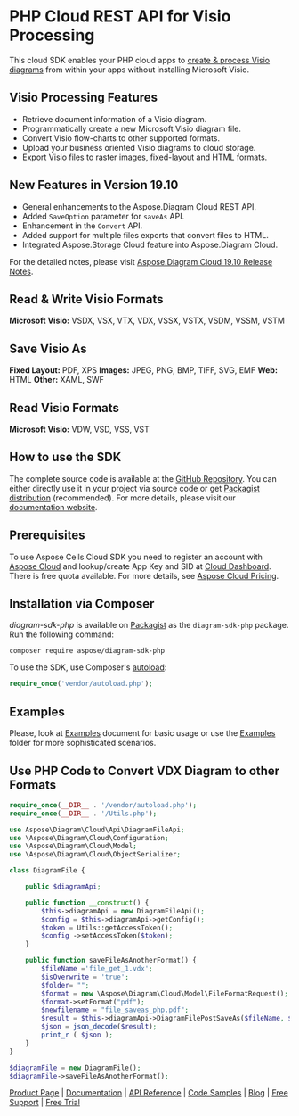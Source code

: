 # PHP Cloud REST API for Visio Processing

This cloud SDK enables your PHP cloud apps to [create & process Visio diagrams](https://products.aspose.cloud/diagram/net) from within your apps without installing Microsoft Visio.

## Visio Processing Features

- Retrieve document information of a Visio diagram.
- Programmatically create a new Microsoft Visio diagram file.
- Convert Visio flow-charts to other supported formats.
- Upload your business oriented Visio diagrams to cloud storage.
- Export Visio files to raster images, fixed-layout and HTML formats.

## New Features in Version 19.10

- General enhancements to the Aspose.Diagram Cloud REST API.
- Added `SaveOption` parameter for `saveAs` API.
- Enhancement in the `Convert` API.
- Added support for multiple files exports that convert files to HTML.
- Integrated Aspose.Storage Cloud feature into Aspose.Diagram Cloud.

For the detailed notes, please visit [Aspose.Diagram Cloud 19.10 Release Notes](https://docs.aspose.cloud/display/diagramcloud/Aspose.Diagram+Cloud+19.10+Release+Notes).

## Read & Write Visio Formats

**Microsoft Visio:** VSDX, VSX, VTX, VDX, VSSX, VSTX, VSDM, VSSM, VSTM

## Save Visio As

**Fixed Layout:** PDF, XPS
**Images:** JPEG, PNG, BMP, TIFF, SVG, EMF
**Web:** HTML
**Other:** XAML, SWF

## Read Visio Formats

**Microsoft Visio:** VDW, VSD, VSS, VST

## How to use the SDK

The complete source code is available at the [GitHub Repository](https://github.com/aspose-diagram-cloud/aspose-diagram-cloud-php). You can either directly use it in your project via source code or get [Packagist distribution](https://packagist.org/packages/aspose/diagram-sdk-php) (recommended). For more details, please visit our [documentation website](https://docs.aspose.cloud/display/diagramcloud/Home).

## Prerequisites

To use Aspose Cells Cloud SDK you need to register an account with [Aspose Cloud](https://www.aspose.cloud/) and lookup/create App Key and SID at [Cloud Dashboard](https://dashboard.aspose.cloud/#/apps). There is free quota available. For more details, see [Aspose Cloud Pricing](https://purchase.aspose.cloud/pricing).

## Installation via Composer

*diagram-sdk-php* is available on [Packagist](https://packagist.org/packages/aspose/diagram-sdk-php) as the `diagram-sdk-php` package. Run the following command:

```console
composer require aspose/diagram-sdk-php
```

To use the SDK, use Composer's [autoload](https://getcomposer.org/doc/00-intro.md#autoloading):

```php
require_once('vendor/autoload.php');
```

## Examples

Please, look at [Examples](https://github.com/aspose-diagram-cloud/aspose-diagram-cloud-php/blob/master/EXAMPLES.md) document for basic usage or use the [Examples](https://github.com/aspose-diagram-cloud/aspose-diagram-cloud-php/blob/master/Examples) folder for more sophisticated scenarios.

## Use PHP Code to Convert VDX Diagram to other Formats

```php
require_once(__DIR__ . '/vendor/autoload.php');
require_once(__DIR__ . '/Utils.php');

use Aspose\Diagram\Cloud\Api\DiagramFileApi;
use \Aspose\Diagram\Cloud\Configuration;
use \Aspose\Diagram\Cloud\Model;
use \Aspose\Diagram\Cloud\ObjectSerializer;

class DiagramFile {

    public $diagramApi;

    public function __construct() {
        $this->diagramApi = new DiagramFileApi();
        $config = $this->diagramApi->getConfig();
        $token = Utils::getAccessToken();
        $config ->setAccessToken($token);
    }

    public function saveFileAsAnotherFormat() {
        $fileName ='file_get_1.vdx';
        $isOverwrite = 'true';
        $folder= "";
        $format = new \Aspose\Diagram\Cloud\Model\FileFormatRequest();
        $format->setFormat("pdf");
        $newfilename = "file_saveas_php.pdf";
        $result = $this->diagramApi->DiagramFilePostSaveAs($fileName, $format, $newfilename, $folder, $isOverwrite);
        $json = json_decode($result);
        print_r ( $json );
    }
}

$diagramFile = new DiagramFile();
$diagramFile->saveFileAsAnotherFormat();
```

[Product Page](https://products.aspose.cloud/diagram/php) | [Documentation](https://docs.aspose.cloud/display/diagramcloud/Home) | [API Reference](https://apireference.aspose.cloud/diagram/) | [Code Samples](https://github.com/aspose-diagram-cloud/aspose-diagram-cloud-php) | [Blog](https://blog.aspose.cloud/category/diagram/) | [Free Support](https://forum.aspose.cloud/c/diagram) | [Free Trial](https://dashboard.aspose.cloud/#/apps)
